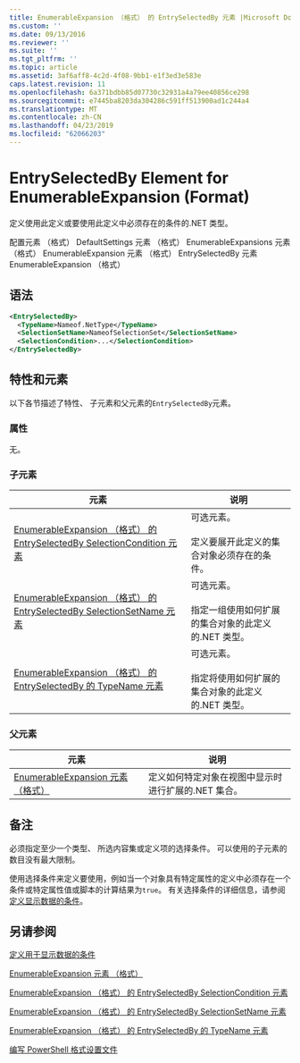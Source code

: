 ```yaml
---
title: EnumerableExpansion （格式） 的 EntrySelectedBy 元素 |Microsoft Docs
ms.custom: ''
ms.date: 09/13/2016
ms.reviewer: ''
ms.suite: ''
ms.tgt_pltfrm: ''
ms.topic: article
ms.assetid: 3af6aff8-4c2d-4f08-9bb1-e1f3ed3e583e
caps.latest.revision: 11
ms.openlocfilehash: 6a371bdbb85d07730c32931a4a79ee40856ce298
ms.sourcegitcommit: e7445ba8203da304286c591ff513900ad1c244a4
ms.translationtype: MT
ms.contentlocale: zh-CN
ms.lasthandoff: 04/23/2019
ms.locfileid: "62066203"
---
```

# <a name="entryselectedby-element-for-enumerableexpansion-format"></a>EntrySelectedBy Element for EnumerableExpansion (Format)

定义使用此定义或要使用此定义中必须存在的条件的.NET 类型。

配置元素 （格式） DefaultSettings 元素 （格式） EnumerableExpansions 元素 （格式） EnumerableExpansion 元素 （格式） EntrySelectedBy 元素 EnumerableExpansion （格式）

## <a name="syntax"></a>语法

```xml
<EntrySelectedBy>
  <TypeName>Nameof.NetType</TypeName>
  <SelectionSetName>NameofSelectionSet</SelectionSetName>
  <SelectionCondition>...</SelectionCondition>
</EntrySelectedBy>
```

## <a name="attributes-and-elements"></a>特性和元素

以下各节描述了特性、 子元素和父元素的`EntrySelectedBy`元素。

### <a name="attributes"></a>属性

无。

### <a name="child-elements"></a>子元素

|元素|说明|
|-------------|-----------------|
|[EnumerableExpansion （格式） 的 EntrySelectedBy SelectionCondition 元素](./selectioncondition-element-for-entryselectedby-for-enumerableexpansion-format.md)|可选元素。<br /><br /> 定义要展开此定义的集合对象必须存在的条件。|
|[EnumerableExpansion （格式） 的 EntrySelectedBy SelectionSetName 元素](./selectionsetname-element-for-entryselectedby-for-enumerableexpansion-format.md)|可选元素。<br /><br /> 指定一组使用如何扩展的集合对象的此定义的.NET 类型。|
|[EnumerableExpansion （格式） 的 EntrySelectedBy 的 TypeName 元素](./typename-element-for-entryselectedby-for-enumerableexpansion-format.md)|可选元素。<br /><br /> 指定将使用如何扩展的集合对象的此定义的.NET 类型。|

### <a name="parent-elements"></a>父元素

|元素|说明|
|-------------|-----------------|
|[EnumerableExpansion 元素 （格式）](./enumerableexpansion-element-format.md)|定义如何特定对象在视图中显示时进行扩展的.NET 集合。|

## <a name="remarks"></a>备注

必须指定至少一个类型、 所选内容集或定义项的选择条件。 可以使用的子元素的数目没有最大限制。

使用选择条件来定义要使用，例如当一个对象具有特定属性的定义中必须存在一个条件或特定属性值或脚本的计算结果为`true`。 有关选择条件的详细信息，请参阅[定义显示数据的条件](./defining-conditions-for-displaying-data.md)。

## <a name="see-also"></a>另请参阅

[定义用于显示数据的条件](./defining-conditions-for-displaying-data.md)

[EnumerableExpansion 元素 （格式）](./enumerableexpansion-element-format.md)

[EnumerableExpansion （格式） 的 EntrySelectedBy SelectionCondition 元素](./selectioncondition-element-for-entryselectedby-for-enumerableexpansion-format.md)

[EnumerableExpansion （格式） 的 EntrySelectedBy SelectionSetName 元素](./selectionsetname-element-for-entryselectedby-for-enumerableexpansion-format.md)

[EnumerableExpansion （格式） 的 EntrySelectedBy 的 TypeName 元素](./typename-element-for-entryselectedby-for-enumerableexpansion-format.md)

[编写 PowerShell 格式设置文件](./writing-a-powershell-formatting-file.md)
